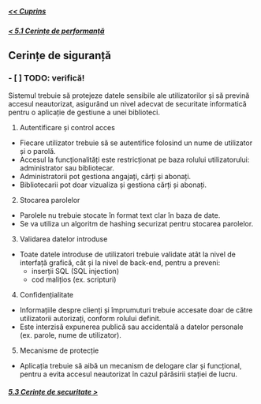 ##### [<< Cuprins](../Cuprins.md)
##### [< 5.1 Cerințe de performanță](5.1%20Cerințe%20de%20performanță.md)
## Cerințe de siguranță
### - [ ] TODO: verifică!
Sistemul trebuie să protejeze datele sensibile ale utilizatorilor și să prevină accesul neautorizat, asigurând un nivel adecvat de securitate informatică pentru o aplicație de gestiune a unei biblioteci.

1. Autentificare și control acces
- Fiecare utilizator trebuie să se autentifice folosind un nume de utilizator și o parolă.
- Accesul la funcționalități este restricționat pe baza rolului utilizatorului: administrator sau bibliotecar.
- Administratorii pot gestiona angajați, cărți și abonați.
- Bibliotecarii pot doar vizualiza și gestiona cărți și abonați.

2. Stocarea parolelor
- Parolele nu trebuie stocate în format text clar în baza de date.
- Se va utiliza un algoritm de hashing securizat pentru stocarea parolelor.

3. Validarea datelor introduse
- Toate datele introduse de utilizatori trebuie validate atât la nivel de interfață grafică, cât și la nivel de back-end, pentru a preveni:
    - inserții SQL (SQL injection)
    - cod malițios (ex. scripturi)

4. Confidențialitate
- Informațiile despre clienți și împrumuturi trebuie accesate doar de către utilizatorii autorizați, conform rolului definit.
- Este interzisă expunerea publică sau accidentală a datelor personale (ex. parole, nume de utilizator).

5. Mecanisme de protecție
- Aplicația trebuie să aibă un mecanism de delogare clar și funcțional, pentru a evita accesul neautorizat în cazul părăsirii stației de lucru.

##### [5.3 Cerințe de securitate >](5.3%20Cerințe%20de%20securitate.md)